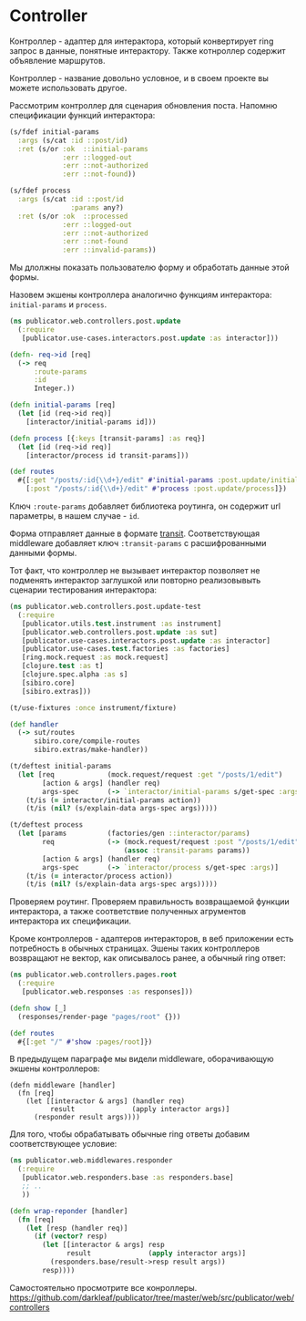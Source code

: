 # Controller

Контроллер - адаптер для интерактора, который конвертирует ring запрос
в данные, понятные интерактору. Также котнроллер содержит объявление маршрутов.

Контроллер - название довольно условное, и в своем проекте вы можете использовать другое.

Рассмотрим контроллер для сценария обновления поста.
Напомню спецификации функций интерактора:

```clojure
(s/fdef initial-params
  :args (s/cat :id ::post/id)
  :ret (s/or :ok  ::initial-params
             :err ::logged-out
             :err ::not-authorized
             :err ::not-found))

(s/fdef process
  :args (s/cat :id ::post/id
               :params any?)
  :ret (s/or :ok  ::processed
             :err ::logged-out
             :err ::not-authorized
             :err ::not-found
             :err ::invalid-params))
```

Мы длолжны показать пользователю форму и обработать данные этой формы.

Назовем экшены контроллера аналогично функциям интерактора: `initial-params` и `process`.

```clojure
(ns publicator.web.controllers.post.update
  (:require
   [publicator.use-cases.interactors.post.update :as interactor]))

(defn- req->id [req]
  (-> req
      :route-params
      :id
      Integer.))

(defn initial-params [req]
  (let [id (req->id req)]
    [interactor/initial-params id]))

(defn process [{:keys [transit-params] :as req}]
  (let [id (req->id req)]
    [interactor/process id transit-params]))

(def routes
  #{[:get "/posts/:id{\\d+}/edit" #'initial-params :post.update/initial-params]
    [:post "/posts/:id{\\d+}/edit" #'process :post.update/process]})
```

Ключ `:route-params` добавляет библиотека роутинга, он содержит
url параметры, в нашем случае - `id`.

Форма отправляет данные в формате [transit](https://github.com/cognitect/transit-format).
Соответствующая middleware добавляет ключ `:transit-params` с расшифрованными данными формы.

Тот факт, что контроллер не вызывает интерактор позволяет не подменять интерактор заглушкой
или повторно реализовывыть сценарии тестирования интерактора:

```clojure
(ns publicator.web.controllers.post.update-test
  (:require
   [publicator.utils.test.instrument :as instrument]
   [publicator.web.controllers.post.update :as sut]
   [publicator.use-cases.interactors.post.update :as interactor]
   [publicator.use-cases.test.factories :as factories]
   [ring.mock.request :as mock.request]
   [clojure.test :as t]
   [clojure.spec.alpha :as s]
   [sibiro.core]
   [sibiro.extras]))

(t/use-fixtures :once instrument/fixture)

(def handler
  (-> sut/routes
      sibiro.core/compile-routes
      sibiro.extras/make-handler))

(t/deftest initial-params
  (let [req             (mock.request/request :get "/posts/1/edit")
        [action & args] (handler req)
        args-spec       (-> `interactor/initial-params s/get-spec :args)]
    (t/is (= interactor/initial-params action))
    (t/is (nil? (s/explain-data args-spec args)))))

(t/deftest process
  (let [params          (factories/gen ::interactor/params)
        req             (-> (mock.request/request :post "/posts/1/edit")
                            (assoc :transit-params params))
        [action & args] (handler req)
        args-spec       (-> `interactor/process s/get-spec :args)]
    (t/is (= interactor/process action))
    (t/is (nil? (s/explain-data args-spec args)))))
```

Проверяем роутинг. Проверяем правильность возвращаемой функции интерактора,
а также соответствие полученных агрументов интерактора их спецификации.

Кроме контроллеров - адаптеров интеракторов, в веб приложении есть потребность в обычных страницах.
Эшены таких контроллеров возвращают не вектор, как описывалось ранее, а обычный ring ответ:

```clojure
(ns publicator.web.controllers.pages.root
  (:require
   [publicator.web.responses :as responses]))

(defn show [_]
  (responses/render-page "pages/root" {}))

(def routes
  #{[:get "/" #'show :pages/root]})
```

В предыдущем параграфе мы видели middleware, оборачивающую экшены контроллеров:

```
(defn middleware [handler]
  (fn [req]
    (let [[interactor & args] (handler req)
          result              (apply interactor args)]
      (responder result args))))
```

Для того, чтобы обрабатывать обычные ring ответы добавим соответствующее условие:

```clojure
(ns publicator.web.middlewares.responder
  (:require
   [publicator.web.responders.base :as responders.base]
   ;; ..
   ))

(defn wrap-reponder [handler]
  (fn [req]
    (let [resp (handler req)]
      (if (vector? resp)
        (let [[interactor & args] resp
              result              (apply interactor args)]
          (responders.base/result->resp result args))
        resp))))
```

Самостоятельно просмотрите все конроллеры. https://github.com/darkleaf/publicator/tree/master/web/src/publicator/web/controllers
